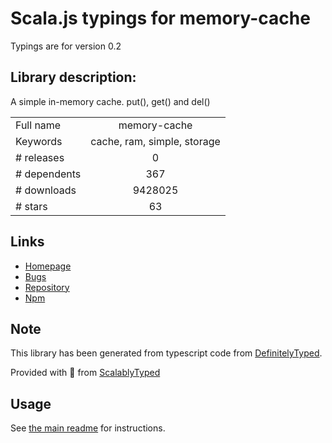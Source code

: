 
# Scala.js typings for memory-cache

Typings are for version 0.2

## Library description:
A simple in-memory cache. put(), get() and del()

|                    |                 |
| ------------------ | :-------------: |
| Full name          | memory-cache |
| Keywords           | cache, ram, simple, storage |
| # releases         | 0 |
| # dependents       | 367 |
| # downloads        | 9428025 |
| # stars            | 63 |

## Links
- [Homepage](https://github.com/ptarjan/node-cache#readme)
- [Bugs](https://github.com/ptarjan/node-cache/issues)
- [Repository](https://github.com/ptarjan/node-cache)
- [Npm](https://www.npmjs.com/package/memory-cache)
    


## Note
This library has been generated from typescript code from [DefinitelyTyped](https://definitelytyped.org).

Provided with :purple_heart: from [ScalablyTyped](https://github.com/oyvindberg/ScalablyTyped)

## Usage
See [the main readme](../../readme.md) for instructions.


